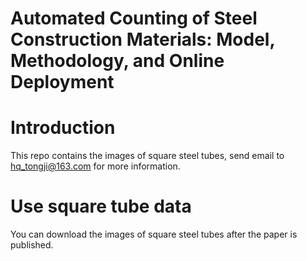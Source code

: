 # Automated Counting of Steel Construction Materials: Model, Methodology, and Online Deployment
# Introduction
This repo contains the images of square steel tubes, send email to hq_tongji@163.com for more information.
# Use square tube data
You can download the images of square steel tubes after the paper is published.

